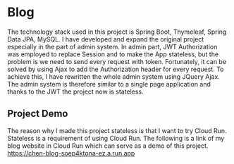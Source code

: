 # Blog

The technology stack used in this project is Spring Boot, Thymeleaf, Spring Data JPA, MySQL. I have developed and expand the original project especially in the part of admin system. In admin part, JWT Authorization was employed to replace Session and to make the App stateless, but the problem is we need to send every request with token. Fortunately, it can be solved by using Ajax to add the Authorization header for every request. To achieve this, I have rewritten the whole admin system using JQuery Ajax. The admin system is therefore similar to a single page application and thanks to the JWT the project now is stateless.   

## Project Demo
The reason why I made this project stateless is that I want to try Cloud Run. Stateless is a requirement of using Cloud Run. The following is a link of my blog website in Cloud Run which can serve as a demo of this project. 
<br>
<https://chen-blog-soep4ktona-ez.a.run.app>